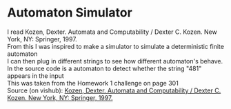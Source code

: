 <h1>Automaton Simulator</h1>
<p>I read Kozen, Dexter. Automata and Computability / Dexter C. Kozen. New York, NY: Springer, 1997.
<br>From this I was inspired to make a simulator to simulate a deterministic finite automaton
<br>I can then plug in different strings to see how different automaton's behave.
<br>In the source code is a automaton to detect whether the string "481" appears in the input
<br> This was taken from the Homework 1 challenge on page 301 <br>
Source (on vishub): <a href=https://vishub.org/officedocs/13770.pdf>Kozen, Dexter. Automata and Computability / Dexter C. Kozen. New York, NY: Springer, 1997.</a>
